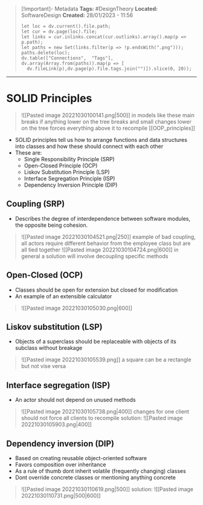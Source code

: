 > [!important]- Metadata
> **Tags:** #DesignTheory 
> **Located:** SoftwareDesign
> **Created:** 28/01/2023 - 11:56
> ```dataviewjs
>let loc = dv.current().file.path;
>let cur = dv.page(loc).file;
>let links = cur.inlinks.concat(cur.outlinks).array().map(p => p.path);
>let paths = new Set(links.filter(p => !p.endsWith(".png")));
>paths.delete(loc);
>dv.table(["Connections",  "Tags"], dv.array(Array.from(paths)).map(p => [
>   dv.fileLink(p),dv.page(p).file.tags.join("")]).slice(0, 20));
> ```

___
# SOLID Principles
> ![[Pasted image 20221030100141.png|500]]
> in models like these main breaks if anything lower on the tree breaks and small changes lower on the tree forces everything above it to recompile 
[[OOP_principles]]

- SOLID principles tell us how to arrange functions and data structures into classes and how these should connect with each other
- These are:
	- Single Responsibility Principle (SRP)
	- Open-Closed Principle (OCP)
	- Liskov Substitution Principle (LSP)
	- Interface Segregation Principle (ISP)
	- Dependency Inversion Principle (DIP)

## Coupling (SRP)
- Describes the degree of interdependence between software modules, the opposite being cohesion. 

> ![[Pasted image 20221030104521.png|250]]
example of bad coupling, all actors require different behavior from the employee class but are all tied together 
> ![[Pasted image 20221030104724.png|600]]
in general a solution will involve decoupling specific methods 

## Open-Closed (OCP)
- Classes should be open for extension but closed for modification 
- An example of an extensible calculator 

> ![[Pasted image 20221030105030.png|600]]

## Liskov substitution (LSP)
- Objects of a superclass should be replaceable with objects of its subclass without breakage 

> ![[Pasted image 20221030105539.png]]
a square can be a rectangle but not vise versa 

## Interface segregation (ISP)
- An actor should not depend on unused methods 

> ![[Pasted image 20221030105738.png|400]]
changes for one client should not force all clients to recompile 
solution:
> ![[Pasted image 20221030105903.png|400]]

## Dependency inversion (DIP)
- Based on creating reusable object-oriented software 
- Favors composition over inheritance 
- As a rule of thumb dont inherit volatile (frequently changing) classes 
- Dont override concrete classes or mentioning anything concrete 

> ![[Pasted image 20221030110619.png|500]]
solution:
> ![[Pasted image 20221030110731.png|500|600]]

